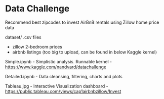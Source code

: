 # Data Challenge
Recommend best zipcodes to invest AirBnB rentals using Zillow home price data

dataset/ .csv files
- zillow 2-bedroom prices
- airbnb listings (too big to upload, can be found in below Kaggle kernel)

Simple.ipynb - Simplistic analysis. Runnable kernel - https://www.kaggle.com/nandvard/datachallenge

Detailed.ipynb - Data cleansing, filtering, charts and plots

Tableau.jpg - Interactive Visualization dashboard - https://public.tableau.com/views/cap1airbnbzillow/Invest
